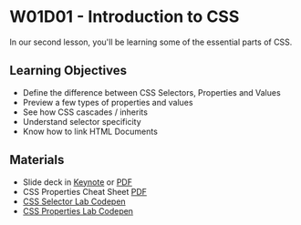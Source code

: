 # W01D01 - Introduction to CSS

In our second lesson, you'll be learning some of the essential parts of CSS.

## Learning Objectives

* Define the difference between CSS Selectors, Properties and Values
* Preview a few types of properties and values
* See how CSS cascades / inherits
* Understand selector specificity
* Know how to link HTML Documents

## Materials

* Slide deck in [Keynote](w01d01-intro-to-CSS.key) or [PDF](w01d01-intro-to-CSS.pdf)
* CSS Properties Cheat Sheet [PDF](CSS2-Visual-Cheat-Sheet.pdf)
* [CSS Selector Lab Codepen](https://codepen.io/JCasper/pen/xeOyRO?editors=1100) 
* [CSS Properties Lab Codepen](https://codepen.io/JCasper/pen/oOLaLB?editors=1100)

